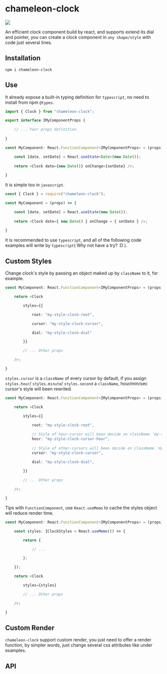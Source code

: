 # chameleon-clock

![](https://ftp.bmp.ovh/imgs/2020/12/ea20994f740d1f43.png)

An efficient clock component build by react, and supports extend its dial and pointer, you can create a clock component in `any shape/style` with code just several lines.

## Installation

```
npm i chameleon-clock
```
## Use

It already expose a built-in typing definition for `typescript`, no need to install from npm `@types`.

```ts
import { Clock } from "chameleon-clock";

export interface IMyComponentProps {

    // ... Your props definition
    
}

const MyComponent: React.FunctionComponent<IMyComponentProps> = (props) => {

    const [date, setDate] = React.useState<Date>(new Date());
    
    return <Clock date={new Date()} onChange={setDate} />;
    
}
```

It is simple too in `javascript`.

```js
const { Clock } = require("chameleon-clock");

const MyComponent = (props) => {

    const [date, setDate] = React.useState(new Date());
    
    return <Clock date={ new Date() } onChange = { setDate } />;
    
}
```

It is recommended to use `typescript`, and all of the following code examples will write by `typescript`( Why not have a try? :D ).

## Custom Styles

Change clock's style by passing an object maked up by `className` to it, for example.

```ts
const MyComponent: React.FunctionComponent<IMyComponentProps> = (props) => {

    return <Clock

        styles={{

            root: "my-style-clock-root",

            cursor: "my-style-clock-cursor",

            dial: "my-style-clock-dial"

        }}

        // ... Other props

    />;

}
```

`styles.cursor` is a `className` of every cursor by default, if you assign `styles.hour`/ `styles.minute`/ `styles.second` a `className`, hour/min/sec cursor's style will been rewrited. 

```ts
const MyComponent: React.FunctionComponent<IMyComponentProps> = (props) => {

    return <Clock

        styles={{

            root: "my-style-clock-root",
            
            // Style of hour-cursor will been decide on className `my-style-clock-cursor-hour`
            hour: "my-style-clock-cursor-hour",
            
            // Style of other-cursors will been decide on className `my-style-clock-cursor`
            cursor: "my-style-clock-cursor",

            dial: "my-style-clock-dial",
            
        }}

        // ... Other props

    />;

}
```

Tips with `FunctionComponent`, use `React.useMemo` to cache the styles object will reduce render time. 

```ts
const MyComponent: React.FunctionComponent<IMyComponentProps> = (props) => {

    const styles: IClockStyles = React.useMemo(() => {

        return {

            // ...

        };

    });

    return <Clock

        styles={styles}

        // ... Other props

    />;

}
```

## Custom Render

`chameleon-clock` support custom render, you just need to offer a render function, by simpler words, just change several css attributes like under examples.

## API

